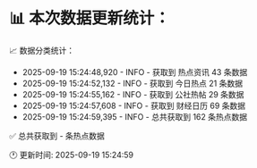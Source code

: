 📊 本次数据更新统计：
==========================

📈 数据分类统计：
- 2025-09-19 15:24:48,920 - INFO - 获取到 热点资讯 43 条数据
- 2025-09-19 15:24:52,132 - INFO - 获取到 今日热点 21 条数据
- 2025-09-19 15:24:55,162 - INFO - 获取到 公社热帖 29 条数据
- 2025-09-19 15:24:57,608 - INFO - 获取到 财经日历 69 条数据
- 2025-09-19 15:24:59,395 - INFO - 总共获取到 162 条热点数据

✅ 总共获取到 - 条热点数据

🕐 更新时间: 2025-09-19 15:24:59
